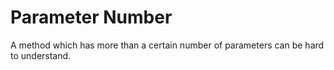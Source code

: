 # Parameter Number

A method which has more than a certain number of parameters can be hard to understand.
